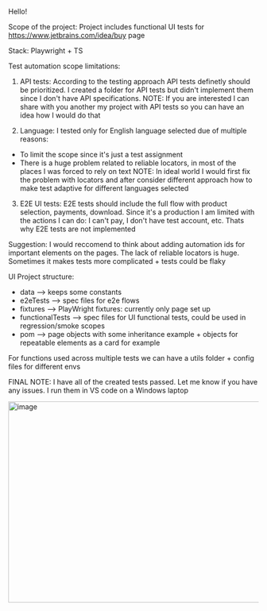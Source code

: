 Hello!

Scope of the project:
Project includes functional UI tests for https://www.jetbrains.com/idea/buy page

Stack: Playwright + TS

Test automation scope limitations:

1. API tests: 
According to the testing approach API tests definetly should be prioritized.
I created a folder for API tests but didn't implement them since I don't have API specifications.
NOTE: If you are interested I can share with you another my project with API tests so you can have an idea how I would do that

3. Language: 
I tested only for English language selected due of multiple reasons:
- To limit the scope since it's just a test assignment
- There is a huge problem related to reliable locators, in most of the places I was forced to rely on text
NOTE: In ideal world I would first fix the problem with locators and after consider different approach how to make test adaptive for different languages selected

3. E2E UI tests: 
E2E tests should include the full flow with product selection, payments, download.
Since it's a production I am limited with the actions I can do: I can't pay, I don't have test account, etc.
Thats why E2E tests are not implemented

Suggestion:
I would reccomend to think about adding automation ids for important elements on the pages.
The lack of reliable locators is huge. Sometimes it makes tests more complicated + tests could be flaky

UI Project structure:
- data --> keeps some constants
- e2eTests --> spec files for e2e flows
- fixtures --> PlayWright fixtures: currently only page set up
- functionalTests --> spec files for UI functional tests, could be used in regression/smoke scopes
- pom --> page objects with some inheritance example + objects for repeatable elements as a card for example

For functions used across multiple tests we can have a utils folder + config files for different envs

FINAL NOTE:
I have all of the created tests passed.
Let me know if you have any issues.
I run them in VS code on a Windows laptop

<img width="651" height="405" alt="image" src="https://github.com/user-attachments/assets/99edb0cc-bc75-47f3-90db-5c40bbebd696" />


